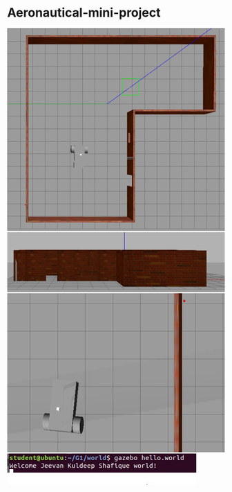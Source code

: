 # Aeronautical-mini-project
![screen1](https://github.com/jeevan516/Aeronautical-mini-project/blob/master/G1/screen1.png?raw=true)
![screen2](https://github.com/jeevan516/Aeronautical-mini-project/blob/master/G1/screen2.png?raw=true)
![screen3](https://github.com/jeevan516/Aeronautical-mini-project/blob/master/G1/screen3.png?raw=true)
![screen4](https://github.com/jeevan516/Aeronautical-mini-project/blob/master/G1/screen4.jpg?raw=true)


